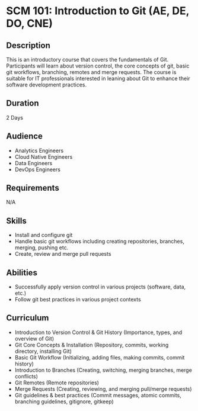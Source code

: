 # SCM 101: Introduction to Git (AE, DE, DO, CNE)
## Description
This is an introductory course that covers the fundamentals of Git. Participants will learn about version control, the core concepts of git, basic git workflows, branching, remotes and merge requests. The course is suitable for IT professionals interested in leaning about Git to enhance their software development practices.

## Duration
2 Days

## Audience
* Analytics Engineers
* Cloud Native Engineers
* Data Engineers
* DevOps Engineers

## Requirements
N/A

## Skills
* Install and configure git
* Handle basic git workflows including creating repositories, branches, merging, pushing etc.
* Create, review and merge pull requests

## Abilities 
* Successfully apply version control in various projects (software, data, etc.)
* Follow git best practices in various project contexts

## Curriculum
* Introduction to Version Control & Git History (Importance, types, and overview of Git)
* Git Core Concepts & Installation (Repository, commits, working directory, installing Git)
* Basic Git Workflow (Initializing, adding files, making commits, commit history)
* Introduction to Branches (Creating, switching, merging branches, merge conflicts)
* Git Remotes (Remote repositories)
* Merge Requests (Creating, reviewing, and merging pull/merge requests)
* Git guidelines & best practices (Commit messages, atomic commits, branching guidelines, gitignore, gitkeep)
